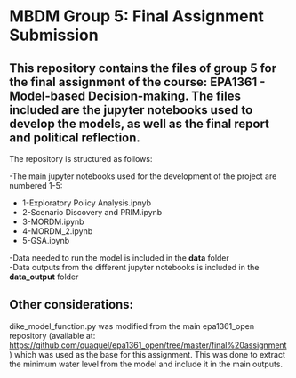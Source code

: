 # MBDM Group 5: Final Assignment Submission
## This repository contains the files of group 5 for the final assignment of the course: EPA1361 - Model-based Decision-making. The files included are the jupyter notebooks used to develop the models, as well as the final report and political reflection. 
The repository is structured as follows: 

-The main jupyter notebooks used for the development of the project are numbered 1-5: 
  - 1-Exploratory Policy Analysis.ipnyb
  - 2-Scenario Discovery and PRIM.ipynb
  - 3-MORDM.ipynb
  - 4-MORDM_2.ipynb
  - 5-GSA.ipynb

-Data needed to run the model is included in the **data** folder  
-Data outputs from the different jupyter notebooks is included in the **data_output** folder

## Other considerations: 
dike_model_function.py was modified from the main epa1361_open repository (available at: https://github.com/quaquel/epa1361_open/tree/master/final%20assignment) which was used as the base for this assignment. 
This was done to extract the minimum water level from the model and include it in the main outputs. 
